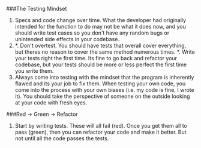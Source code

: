 ###The Testing Mindset
1. Specs and code change over time. What the developer had originally intended for the function to do may not be what it does now, and you should write test cases so you don't have any random bugs or unintended side effects in your codebase.
2. 
    *. Don't overtest. You should have tests that overall cover everything, but theres no reason to cover the same method numerous times.
    *. Write your tests right the first time. Its fine to go back and refactor your codebase, but your tests should be more or less perfect the first time you write them.
3. Always come into testing with the mindset that the program is inherently flawed and its your job to fix them. When testing your own code, you come into the process with your own biases (i.e. my code is fine, I wrote it). You should take the perspective of someone on the outside looking at your code with fresh eyes.

###Red -> Green -> Refactor
1. Start by writing tests. These will all fail (red). Once you get them all to pass (green), then you can refactor your code and make it better. But not until all the code passes the tests.